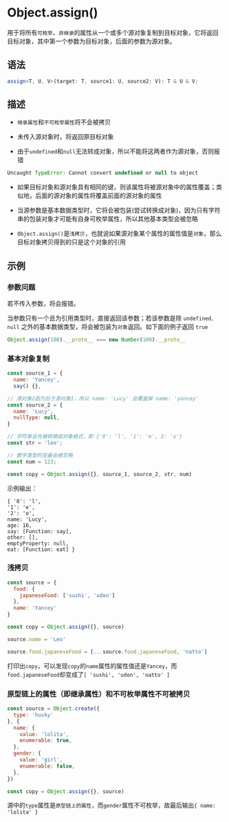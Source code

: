 # Object.assign()  <Badge text="ES6"/>

用于将所有`可枚举`、`非继承`的属性从一个或多个源对象复制到目标对象，它将返回目标对象，其中第一个参数为目标对象，后面的参数为源对象。

## 语法

```ts
assign<T, U, V>(target: T, source1: U, source2: V): T & U & V;
```

## 描述

- `继承属性`和`不可枚举属性`将不会被拷贝

- 未传入源对象时，将返回原目标对象

- 由于`undefined`和`null`无法转成对象，所以不能将这两者作为源对象，否则报错

```js
Uncaught TypeError: Cannot convert undefined or null to object
```

- 如果目标对象和源对象具有相同的键，则该属性将被源对象中的属性覆盖；类似地，后面的源对象的属性将覆盖前面的源对象的属性

- 当源参数是基本数据类型时，它将会被包装(尝试转换成对象)，因为只有字符串的包装对象才可能有自身可枚举属性，所以其他基本类型会被忽略

- `Object.assign()`是`浅拷贝`，也就说如果源对象某个属性的属性值是`对象`，那么目标对象拷贝得到的只是这个对象的引用

## 示例

### 参数问题

若不传入参数，将会报错。

当参数只有一个且为引用类型时，直接返回该参数；若该参数是除 `undefined、null` 之外的基本数据类型，将会被包装为`对象`返回。如下面的例子返回 `true`

```js
Object.assign(100).__proto__ === new Number(100).__proto__
```

### 基本对象复制

```js
const source_1 = {
  name: 'Yancey',
  say() {},

// 源对象2因为后于源对象1，所以 name: 'Lucy' 会覆盖掉 name: 'yancey'
const source_2 = {
  name: 'Lucy',
  nullType: null,
}

// 字符串会先被转换成对象格式，即 {'0': 'l', '1': 'e', 2: 'o'}
const str = 'leo';

// 数字类型的变量会被忽略
const num = 123;

const copy = Object.assign({}, source_1, source_2, str, num)
```

示例输出：

    { '0': 'l',
    '1': 'e',
    '2': 'o',
    name: 'Lucy',
    age: 16,
    say: [Function: say],
    other: [],
    emptyProperty: null,
    eat: [Function: eat] }

### 浅拷贝

```js
const source = {
  food: {
    japaneseFood: ['sushi', 'udon']
  },
  name: 'Yancey'
}

const copy = Object.assign({}, source)

source.name = 'Leo'

source.food.japaneseFood = [...source.food.japaneseFood, 'natto']
```

打印出`copy`，可以发现`copy`的`name`属性的属性值还是`Yancey`，而`food.japaneseFood`却变成了`[ 'sushi', 'udon', 'natto' ]`

### 原型链上的属性（即继承属性）和不可枚举属性不可被拷贝

```js
const source = Object.create({
  type: 'husky'
}, {
  name: {
    value: 'lolita',
    enumerable: true,
  },
  gender: {
    value: 'girl',
    enumerable: false,
  },
})

const copy = Object.assign({}, source)
```

源中的`type`属性是`原型链上的属性`，而`gender`属性不可枚举，故最后输出`{ name: 'lolita' }`
